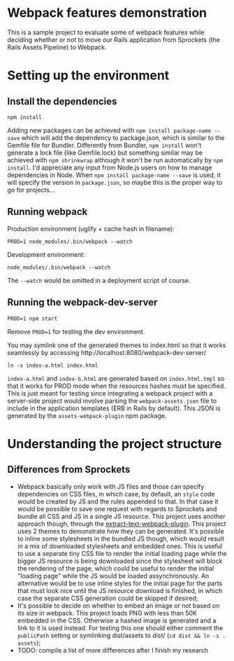 # Webpack features demonstration

This is a sample project to evaluate some of webpack features while deciding whether or not to move
our Rails application from Sprockets (the Rails Assets Pipeline) to Webpack.

# Setting up the environment

## Install the dependencies

    npm install

Adding new packages can be achieved with `npm install package-name --save` which will add the
dependency to package.json, which is similar to the Gemfile file for Bundler. Differently from
Bundler, `npm install` won't generate a lock file (like Gemfile.lock) but something similar may
be achieved with `npm shrinkwrap` although it won't be run automatically by `npm install`. I'd
appreciate any input from Node.js users on how to manage dependencies in Node. When
`npm install package-name --save` is used, it will specify the version in `package.json`, so
maybe this is the proper way to go for projects...

## Running webpack

Production environment (uglify + cache hash in filename):

    PROD=1 node_modules/.bin/webpack --watch

Development environment:

    node_modules/.bin/webpack --watch

The `--watch` would be omitted in a deployment script of course.

## Running the webpack-dev-server

    PROD=1 npm start

Remove `PROD=1` for testing the dev environment.

You may symlink one of the generated themes to index.html so that it works seamlessly by accessing
http://localhost:8080/webpack-dev-server/

    ln -s index-a.html index.html

`index-a.html` and `index-b.html` are generated based on `index.html.tmpl` so that it works for
PROD mode when the resources hashes must be specified. This is just meant for testing since
integrating a webpack project with a server-side project would involve parsing the
`webpack-assets.json` file to include in the application templates (ERB in Rails by default).
This JSON is generated by the `assets-webpack-plugin` npm package.

# Understanding the project structure

## Differences from Sprockets

- Webpack basically only work with JS files and those can specify dependencies on CSS files,
in which case, by default, an `style` code would be created by JS and the rules appended to that.
In that case it would be possible to save one request with regards to Sprockets and bundle all CSS
and JS in a single JS resource. This project uses another approach though, through the
[extract-text-webpack-plugin](https://webpack.github.io/docs/stylesheets.html). This project uses
2 themes to demonstrate how they can be generated. It's possible to inline some stylesheets in the
bundled JS though, which would result in a mix of downloaded stylesheets and embedded ones. This is
useful to use a separate tiny CSS file to render the initial loading page while the bigger JS
resource is being downloaded since the stylesheet will block the rendering of the page, which could
be useful to render the initial "loading page" while the JS would be loaded assynchronously. An
alternative would be to use inline styles for the initial page for the parts that must look nice
until the JS resource download is finished, in which case the separate CSS generation could be
skipped if desired;
- It's possible to decide on whether to embed an image or not based on its size in webpack. This
project loads PNG with less than 50K embedded in the CSS. Otherwise a hashed image is generated
and a link to it is used instead. For testing this one should either comment the `publicPath`
setting or symlinking dist/assets to dist/ (`cd dist && ln -s . assets`);
- TODO: compile a list of more differences after I finish my research
